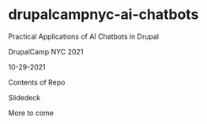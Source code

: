 # drupalcampnyc-ai-chatbots
Practical Applications of AI Chatbots in Drupal

DrupalCamp NYC 2021

10-29-2021

Contents of Repo

Slidedeck

More to come
